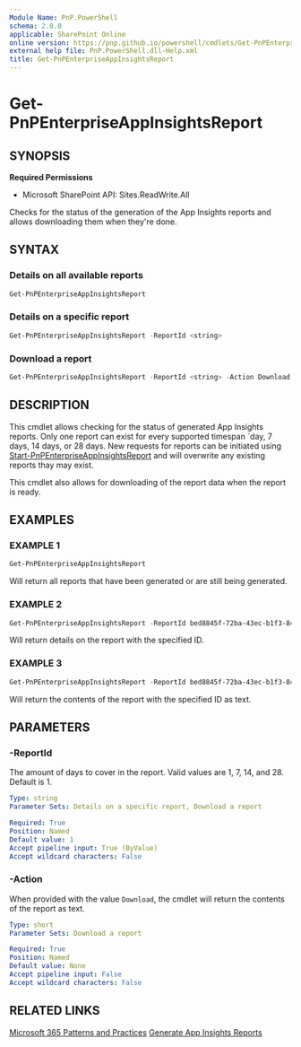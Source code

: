 ```yaml
---
Module Name: PnP.PowerShell
schema: 2.0.0
applicable: SharePoint Online
online version: https://pnp.github.io/powershell/cmdlets/Get-PnPEnterpriseAppInsightsReport.html
external help file: PnP.PowerShell.dll-Help.xml
title: Get-PnPEnterpriseAppInsightsReport
---
```

  
# Get-PnPEnterpriseAppInsightsReport

## SYNOPSIS

**Required Permissions**

  * Microsoft SharePoint API: Sites.ReadWrite.All

Checks for the status of the generation of the App Insights reports and allows downloading them when they're done.

## SYNTAX

### Details on all available reports

```powershell
Get-PnPEnterpriseAppInsightsReport
```

### Details on a specific report

```powershell
Get-PnPEnterpriseAppInsightsReport -ReportId <string>
```

### Download a report

```powershell
Get-PnPEnterpriseAppInsightsReport -ReportId <string> -Action Download
```

## DESCRIPTION

This cmdlet allows checking for the status of generated App Insights reports. Only one report can exist for every supported timespan `day, 7 days, 14 days, or 28 days. New requests for reports can be initiated using [Start-PnPEnterpriseAppInsightsReport](Get-PnPEnterpriseAppInsightsReport.md) and will overwrite any existing reports thay may exist.

This cmdlet also allows for downloading of the report data when the report is ready.

## EXAMPLES

### EXAMPLE 1
```powershell
Get-PnPEnterpriseAppInsightsReport
```

Will return all reports that have been generated or are still being generated.

### EXAMPLE 2
```powershell
Get-PnPEnterpriseAppInsightsReport -ReportId bed8845f-72ba-43ec-b1f3-844ff6a64f28
```

Will return details on the report with the specified ID.

### EXAMPLE 3
```powershell
Get-PnPEnterpriseAppInsightsReport -ReportId bed8845f-72ba-43ec-b1f3-844ff6a64f28 -Action Download
```

Will return the contents of the report with the specified ID as text.

## PARAMETERS

### -ReportId
The amount of days to cover in the report. Valid values are 1, 7, 14, and 28. Default is 1.

```yaml
Type: string
Parameter Sets: Details on a specific report, Download a report

Required: True
Position: Named
Default value: 1
Accept pipeline input: True (ByValue)
Accept wildcard characters: False
```

### -Action
When provided with the value `Download`, the cmdlet will return the contents of the report as text.

```yaml
Type: short
Parameter Sets: Download a report

Required: True
Position: Named
Default value: None
Accept pipeline input: False
Accept wildcard characters: False
```

## RELATED LINKS

[Microsoft 365 Patterns and Practices](https://aka.ms/m365pnp)
[Generate App Insights Reports](https://learn.microsoft.com/sharepoint/app-insights)